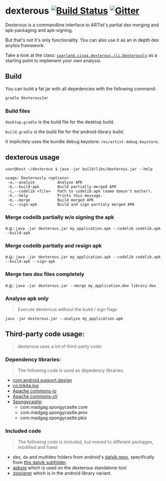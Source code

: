 # dexterous [![Build Status](https://travis-ci.org/Project-ARTist/dexterous.svg?branch=master)](https://travis-ci.org/Project-ARTist/dexterous) [![Gitter](https://badges.gitter.im/Project-ARTist/meta.svg)](https://gitter.im/project-artist/Lobby?utm_source=badge&utm_medium=badge&utm_campaign=pr-badge&utm_content=body_badge)

Dexterous is a commandline interface to ARTist's partial dex merging and apk-packaging and apk-signing.

But that's not it's only functionality. You can also use it as an in depth dex anylsis framework.

Take a look at the class: [`saarland.cispa.dexterous.cli.Dexterously`](src/main/java/saarland/cispa/dexterous/cli/Dexterously.java)  as a starting point to implement your own analysis.

## Build

You can build  a fat jar with all depedencies with the following command:

``` bash
gradle DexterousJar
```
### Build files

`desktop.gradle` is the build file for the desktop build.

`build.gradle` is the build file for the android-library build.

It implicitely uses the bundle debug keystore: `res/artist-debug.keystore`.


## dexterous usage

```
user@host ~/dexterous $ java -jar build/libs/dexterous.jar --help

usage: Dexterously <options>
 -a,--analyze          Analyze APK
 -b,--build-apk        Build partially merged APK
 -c,--codelib <file>   Path to codelib.apk (name doesn't matter).
 -h,--help             Prints this message.
 -m,--merge            Build merged APK
 -s,--sign-apk         Build and sign partialy merged APK
```

### Merge codelib partially w/o signing the apk

e.g.: `java -jar dexterous.jar my_application.apk --codelib codelib.apk --build-apk`

### Merge codelib partially and resign apk

e.g.: `java -jar dexterous.jar my_application.apk --codelib codelib.apk --build-apk --sign-apk`

### Merge two dex files completely

e.g.: `java -jar dexterous.jar --merge my_application.dex library.dex`

### Analyse apk only

> Execute dexterous without the build / sign flags

`java -jar dexterous.jar --analyze my_application.apk`

## Third-party code usage:

> dexterous uses a lot of third-party code:

### Dependency libraries:

> The following code is used as depedency libraries:

- [com.android.support.design](https://developer.android.com/training/material/design-library.html)
- [co.trikita.log ](https://github.com/zserge/log)
- [Apache commons-io](https://commons.apache.org/proper/commons-io/)
- [Apache commons-cli](https://commons.apache.org/proper/commons-cli/)
- [Spongycastle](https://rtyley.github.io/spongycastle/):
    - com.madgag.spongycastle.core
    - com.madgag.spongycastle.prov
    - com.madgag.spongycastle.pkix


### Included code

> The following code is included, but moved to different packages, modified and fixed:

- dex, dx and multidex folders from android's [dalvik repo](https://android.googlesource.com/platform/dalvik/), specifically from [this  dalvik subfolder](https://android.googlesource.com/platform/dalvik/+/master/dx/src/com/android).
- [apksig](https://android.googlesource.com/platform/tools/apksig/) which is used on the dexterous standalone tool
- [zipsigner](https://sites.google.com/site/zipsigner/) which is in the android library variant.

